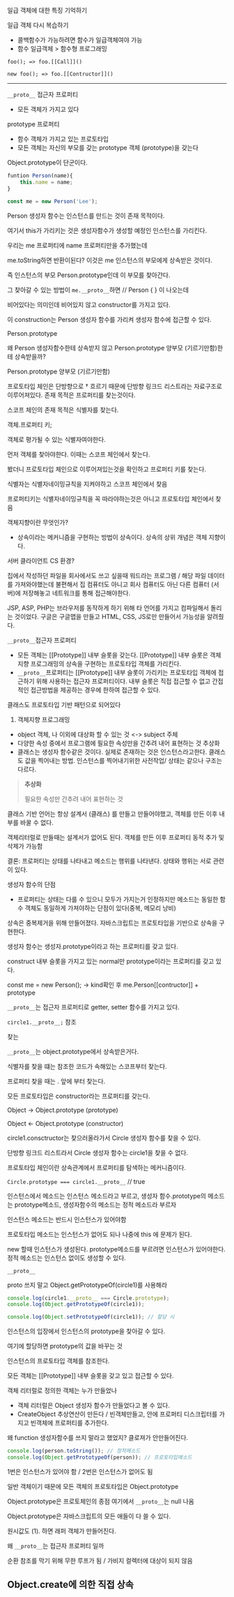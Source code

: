 일급 객체에 대한 특징 기억하기

일급 객체 다시 복습하기



- 콜백함수가 가능하려면 함수가 일급객체여야 가능
- 함수 일급객체 > 함수형 프로그래밍



`foo(); => foo.[[Call]]()`

`new foo(); => foo.[[Contructor]]()`



---

`__proto__` 접근자 프로퍼티

- 모든 객체가 가지고 있다



prototype  프로퍼티

- 함수 객체가 가지고 있는 프로토타입
- 모든 객체는 자신의 부모를 갖는 prototype 객체 (prototype)을 갖는다



Object.prototype이 단군이다.

```javascript
funtion Person(name){
    this.name = name;
}

const me = new Person('Lee');
```



Person 생성자 함수는 인스턴스를 만드는 것이 존재 목적이다.

여기서 this가 가리키는 것은 생성자함수가 생성할 예정인 인스턴스를 가리킨다.



우리는 me 프로퍼티에 name 프로퍼티만을 추가했는데

me.toString하면 반환이된다? 이것은 me 인스턴스의 부모에게 상속받은 것이다.

즉 인스턴스의 부모 Person.prototype인데 이 부모를 찾아간다.

그 찾아갈 수 있는 방법이 `me.__proto__`하면 // Person { } 이 나오는데

비어있다는 의미인데 비어있지 않고 constructor를 가지고 있다.

이 construction는 Person 생성자 함수를 가리켜 생성자 함수에 접근할 수 있다.

Person.prototype 



왜 Person 생성자함수한테 상속받지 않고 Person.prototype 양부모 (기르기만함)한테 상속받을까?

Person.prototype 양부모 (기르기만함)



프로토타입 체인은 단방향으로 † 흐르기 때문에 단방향 링크드 리스트라는 자료구조로 이루어져있다. 존재 목적은 프로퍼티를 찾는것이다.



스코프 체인의 존재 목적은 식별자를 찾는다.



객체.프로퍼티 키;

객체로 평가될 수 있는 식별자여야한다.

먼저 객체를 찾아야한다. 이때는 스코프 체인에서 찾는다.

봤더니 프로토타입 체인으로 이루어져있는것을 확인하고 프로퍼티 키를 찾는다.



식별자는 식별자네이밍규칙을 지켜야하고 스코프 체인에서 찾음

프로퍼티키는 식별자네이밍규칙을 꼭 따라야하는것은 아니고 프로토타입 체인에서 찾음



객체지향이란 무엇인가?

- 상속이라는 메커니즘을 구현하는 방법이 상속이다. 상속의 상위 개념은 객체 지향이다.



서버 클라이언트 CS 환경?

집에서 작성하던 파일을 회사에서도 쓰고 싶을때 워드라는 프로그램 / 해당 파일 데이터를 가져와야했는데 불편해서 집 컴퓨터도 아니고 회사 컴퓨터도 아닌 다른 컴퓨터 (서버)에 저장해놓고 네트워크를 통해 접근해야한다.



JSP, ASP, PHP는 브라우저를 동작하게 하기 위해 타 언어를 가지고 컴파일해서 돌리는 것이었다. 구글은 구글맵을 만들고 HTML, CSS, JS로만 만들어서 가능성을 알려줬다.



`__proto__`접근자 프로퍼티

- 모든 객체는 [[Prototype]] 내부 슬롯을 갖는다. [[Prototype]] 내부 슬롯은 객체 지향 프로그래밍의 상속을 구현하는 프로토타입 객체를 가리킨다.
- `__proto__`프로퍼티는 [[Prototype]] 내부 슬롯이 가리키는 프로토타입 객체에 접근하기 위해 사용하는 접근자 프로퍼티이다. 내부 슬롯은 직접 접근할 수 없고 간접적인 접근방법을 제공하는 경우에 한하여 접근할 수 있다.



클래스도 프로토타입 기반 패턴으로 되어있다



1. 객체지향 프로그래밍

- object 객체, 나 이외에 대상화 할 수 있는 것 <-> subject 주체 
- 다양한 속성 중에서 프로그램에 필요한 속성만을 간추려 내어 표현하는 것 추상화
- 클래스는 생성자 함수같은 것이다. 실제로 존재하는 것은 인스턴스라고한다. 클래스도 값을 찍어내는 방법. 인스턴스를 찍어내기위한 사전작업/ 상태는 같으나 구조는 다르다.



> **추상화**
>
> 필요한 속성만 간추려 내어 표현하는 것



클래스 기반 언어는 항상 설계서 (클래스) 를 만들고 만들어야했고, 객체를 만든 이후 내부를 바꿀 수 없다.

객체리터럴로 만들때는 설계서가 없어도 된다. 객체를 만든 이후 프로퍼티 동적 추가 및 삭제가 가능함



결론: 프로퍼티는 상태를 나타내고 메소드는 행위를 나타낸다. 상태와 행위는 서로 관련이 있다.



생성자 함수의 단점

- 프로퍼티는 상태는 다를 수 있으니 모두가 가지는거 인정하지만 메소드는 동일한 함수 객체도 동일하게 가져야하는 단점이 있다(중복, 메모리 낭비)



상속은 중복제거을 위해 만들어졌다. 자바스크립트는 프로토타입을 기반으로 상속을 구현한다.



생성자 함수는 생성자.prototype이라고 하는 프로퍼티를 갖고 있다.

construct 내부 슬롯을 가지고 있는 normal만 prototype이라는 프로퍼티를 갖고 있다.



const me = new Person(); -> kind확인 후 me.Person[[contructor]]  + prototype



`__proto__`는 접근자 프로퍼티로 getter, setter 함수를 가지고 있다.

`circle1.__proto__;` 참조

찾는 



`__proto__`는 object.prototype에서 상속받은거다.



식별자를 찾을 떄는 참조한 코드가 속해있는 스코프부터 찾는다.

프로퍼티 찾을 때는 . 앞에 부터 찾는다.



모든 프로토타입은 constructor라는 프로퍼티를 갖는다.

Object -> Object.prototype (prototype)

Object <- Object.prototype (constructor)



circle1.consctructor는 찾으러올라가서 Circle 생성자 함수를 찾을 수 있다.

단방향 링크드 리스트라서 Circle 생성자 함수는 circle1을 찾을 수 없다.



프로토타입 체인이란 상속관계에서 프로퍼티를 탐색하는 메커니즘이다. 



`Circle.prototype === circle1.__proto__` // true



인스턴스에서 메소드는 인스턴스 메소드라고 부르고, 생성자 함수.prototype의 메소드는 prototype메소드, 생성자함수의 메소드는 정적 메소드라 부르자



인스턴스 메소드는 반드시 인스턴스가 있어야함

프로토타입 메소드는 인스턴스가 없어도 되나 나중에 this 에 문제가 된다.

new 할때 인스턴스가 생성된다. prototype메소드를 부르려면 인스턴스가 있어야한다. 정적 메소드는 인스턴스 없이도 생성할 수 있다.



`__proto__`

proto 쓰지 말고 Object.getPrototypeOf(circle1)를 사용해라

```javascript
console.log(circle1.__proto__ === Circle.prototype);
console.log(Object.getPrototypeOf(circle1));

console.log(Object.setPrototypeOf(circle1)); // 할당 시
```



인스턴스의 입장에서 인스턴스의 prototype을 찾아갈 수 있다.

여기에 할당하면 prototype의 값을 바꾸는 것



인스턴스의 프로토타입 객체를 참조한다.



모든 객체는 [[Prototype]] 내부 슬롯을 갖고 있고 접근할 수 있다.



객체 리터럴로 정의한 객체는 누가 만들었나

- 객체 리터럴은 Object 생성자 함수가 만들었다고 볼 수 있다.
- CreateObject 추상연산이 만든다 / 빈객체만들고, 안에 프로퍼티 디스크립터를 가지고 빈객체에 프로퍼티를 추가한다.



왜 function 생성자함수를 쓰지 말라고 했었지?  클로져가 안만들어진다.



```javascript
console.log(person.toString()); // 정적메소드
console.log(Object.getPrototypeOf(person)); // 프로토타입메소드
```

1번은 인스턴스가 있어야 함 / 2번은 인스턴스가 없어도 됨



일반 객체이기 때문에 모든 객체의 프로토타입은 Object.prototype

Object.prototype은 프로토체인의 종점 여기에서 `__proto__`는 null 나옴

Object.prototype은 자바스크립트의 모든 애들이 다 쓸 수 있다.

원시값도 (1). 하면 래퍼 객체가 만들어진다.



왜 `__proto__`는 접근자 프로퍼티 일까

순환 참조를 막기 위해 무한 루프가 됨 / 가비지 컬렉터에 대상이 되지 않음



## Object.create에 의한 직접 상속

